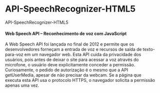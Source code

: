 # API-SpeechRecognizer-HTML5
API-SpeechRecognizer-HTML5

<h4>Web Speech API – Reconhecimento de voz com JavaScript</h4>

<p>A Web Speech API foi lançada no final de 2012 e permite que os desenvolvedores forneçam a entrada de voz e recursos de saída de texto-para-voz em um navegador web. Esta API cuida da privacidade dos usuários, pois antes de deixar o site para acessar a voz através do microfone, o usuário deve explicitamente conceder a permissão. Curiosamente, o pedido de autorização é o mesmo que a API getUserMedia, apesar de não precisar da webcam. Se a página que executa esta API usa o protocolo HTTPS, o navegador solicita a permissão apenas uma vez.</p>
